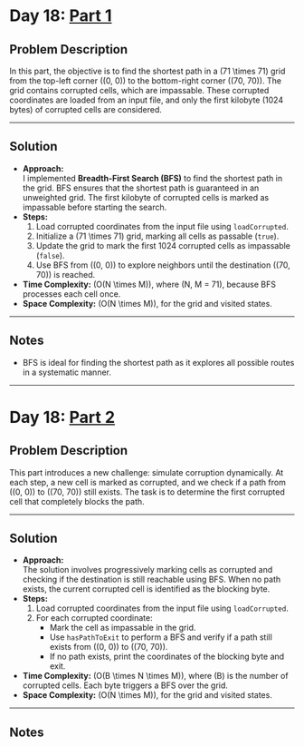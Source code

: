 # Day 18: [Part 1](https://adventofcode.com/2024/day/18)

## Problem Description
In this part, the objective is to find the shortest path in a \(71 \times 71\) grid from the top-left corner \((0, 0)\) to the bottom-right corner \((70, 70)\). The grid contains corrupted cells, which are impassable. These corrupted coordinates are loaded from an input file, and only the first kilobyte (1024 bytes) of corrupted cells are considered.

---

## Solution

- **Approach:**  
  I implemented **Breadth-First Search (BFS)** to find the shortest path in the grid. BFS ensures that the shortest path is guaranteed in an unweighted grid. The first kilobyte of corrupted cells is marked as impassable before starting the search.  
- **Steps:**  
  1. Load corrupted coordinates from the input file using `loadCorrupted`.  
  2. Initialize a \(71 \times 71\) grid, marking all cells as passable (`true`).  
  3. Update the grid to mark the first 1024 corrupted cells as impassable (`false`).  
  4. Use BFS from \((0, 0)\) to explore neighbors until the destination \((70, 70)\) is reached.  
- **Time Complexity:** \(O(N \times M)\), where \(N, M = 71\), because BFS processes each cell once.  
- **Space Complexity:** \(O(N \times M)\), for the grid and visited states.

---

## Notes
- BFS is ideal for finding the shortest path as it explores all possible routes in a systematic manner.  
---

# Day 18: [Part 2](https://adventofcode.com/2024/day/18)

## Problem Description
This part introduces a new challenge: simulate corruption dynamically. At each step, a new cell is marked as corrupted, and we check if a path from \((0, 0)\) to \((70, 70)\) still exists. The task is to determine the first corrupted cell that completely blocks the path.

---

## Solution

- **Approach:**  
  The solution involves progressively marking cells as corrupted and checking if the destination is still reachable using BFS. When no path exists, the current corrupted cell is identified as the blocking byte.  
- **Steps:**  
  1. Load corrupted coordinates from the input file using `loadCorrupted`.  
  2. For each corrupted coordinate:  
     - Mark the cell as impassable in the grid.  
     - Use `hasPathToExit` to perform a BFS and verify if a path still exists from \((0, 0)\) to \((70, 70)\).  
     - If no path exists, print the coordinates of the blocking byte and exit.  
- **Time Complexity:** \(O(B \times N \times M)\), where \(B\) is the number of corrupted cells. Each byte triggers a BFS over the grid.  
- **Space Complexity:** \(O(N \times M)\), for the grid and visited states.

---

## Notes
